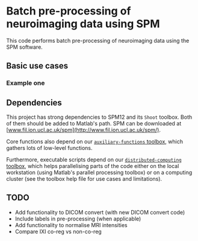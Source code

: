 # Batch pre-processing of neuroimaging data using SPM

This code performs batch pre-processing of neuroimaging data using the SPM software.

## Basic use cases

### Example one

## Dependencies

This project has strong dependencies to SPM12 and its `Shoot` toolbox. Both of them should be added to Matlab's path. SPM can be downloaded at [www.fil.ion.ucl.ac.uk/spm](http://www.fil.ion.ucl.ac.uk/spm/).

Core functions also depend on our [`auxiliary-functions` toolbox](https://github.com/WTCN-computational-anatomy-group/auxiliary-functions), which gathers lots of low-level functions.

Furthermore, executable scripts depend on our [`distributed-computing` toolbox](https://github.com/WTCN-computational-anatomy-group/distributed-computing), which helps parallelising parts of the code either on the local workstation (using Matlab's parallel processing toolbox) or on a computing cluster (see the toolbox help file for use cases and limitations).

## TODO

* Add functionality to DICOM convert (with new DICOM convert code)
* Include labels in pre-processing (when applicable)
* Add functionality to normalise MRI intensities
* Compare IXI co-reg vs non-co-reg
